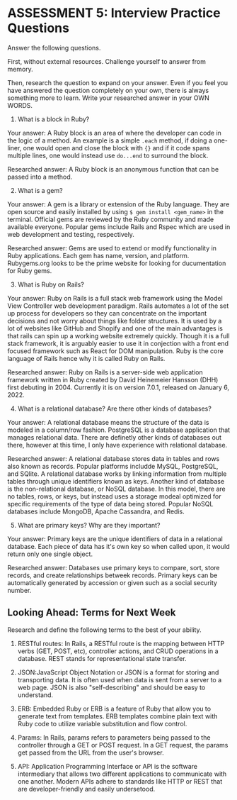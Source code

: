 # ASSESSMENT 5: Interview Practice Questions

Answer the following questions.

First, without external resources. Challenge yourself to answer from memory.

Then, research the question to expand on your answer. Even if you feel you have answered the question completely on your own, there is always something more to learn. Write your researched answer in your OWN WORDS.

1. What is a block in Ruby?

Your answer: A Ruby block is an area of where the developer can code in the logic of a method. An example is a simple `.each` method, if doing a one-liner, one would open and close the block with `{}` and if it code spans multiple lines, one would instead use `do...end` to surround the block.

Researched answer: A Ruby block is an anonymous function that can be passed into a method.

2. What is a gem?

Your answer: A gem is a library or extension of the Ruby language. They are open source and easily installed by using `$ gem install <gem_name>` in the terminal. Official gems are reviewed by the Ruby community and made available everyone. Popular gems include Rails and Rspec which are used in web development and testing, respectively.

Researched answer: Gems are used to extend or modify functionality in Ruby applications. Each gem has name, version, and platform. Rubygems.org looks to be the prime website for looking for ducumentation for Ruby gems.

3. What is Ruby on Rails?

Your answer: Ruby on Rails is a full stack web framework using the Model View Controller web development paradigm. Rails automates a lot of the set up process for developers so they can concentrate on the important decisions and not worry about things like folder structures. It is used by a lot of websites like GitHub and Shopify and one of the main advantages is that rails can spin up a working website extremely quickly. Though it is a full stack framework, it is arguably easier to use it in conjection with a front end focused framework such as React for DOM manipulation. Ruby is the core language of Rails hence why it is called Ruby on Rails.

Researched answer: Ruby on Rails is a server-side web application framework written in Ruby created by David Heinemeier Hansson (DHH) first debuting in 2004. Currently it is on version 7.0.1, released on January 6, 2022.

4. What is a relational database? Are there other kinds of databases?

Your answer: A relational database means the structure of the data is modeled in a column/row fashion. PostgreSQL is a database application that manages relational data. There are definetly other kinds of databases out there, however at this time, I only have experience with relational database.

Researched answer: A relational database stores data in tables and rows also known as records. Popular platforms includde MySQL, PostgreSQL, and SQlite. A relational database works by linking information from multiple tables through unique identifiers known as keys. Another kind of database is the non-relational database, or NoSQL database. In this model, there are no tables, rows, or keys, but instead uses a storage modeal optimized for specific requirements of the type of data being stored. Popular NoSQL databases include MongoDB, Apache Cassandra, and Redis.

5. What are primary keys? Why are they important?

Your answer: Primary keys are the unique identifiers of data in a relational database. Each piece of data has it's own key so when called upon, it would return only one single object.

Researched answer: Databases use primary keys to compare, sort, store records, and create relationships betweek records. Primary keys can be automatically generated by accession or given such as a social security number.

## Looking Ahead: Terms for Next Week

Research and define the following terms to the best of your ability.

1. RESTful routes: In Rails, a RESTful route is the mapping between HTTP verbs (GET, POST, etc), controller actions, and CRUD operations in a database. REST stands for representational state transfer.

2. JSON:JavaScript Object Notation or JSON is a format for storing and transporting data. It is often used when data is sent from a server to a web page. JSON is also "self-describing" and should be easy to understand.

3. ERB: Embedded Ruby or ERB is a feature of Ruby that allow you to generate text from templates. ERB templates combine plain text with Ruby code to utilize variable substitution and flow control.

4. Params: In Rails, params refers to parameters being passed to the controller through a GET or POST request. In a GET request, the params get passed from the URL from the user's browser.

5. API: Application Programming Interface or API is the software intermediary that allows two different applications to communicate with one another. Modern APIs adhere to standards like HTTP or REST that are developer-friendly and easily undersetood.

